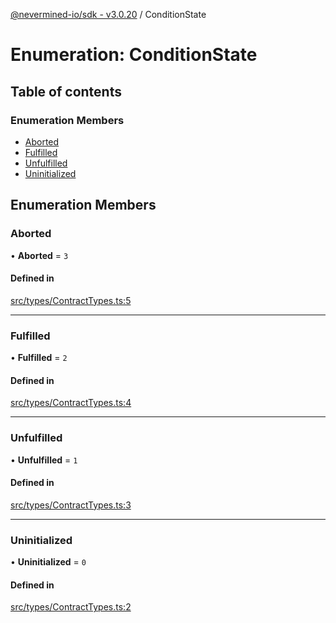 [@nevermined-io/sdk - v3.0.20](../code-reference.md) / ConditionState

# Enumeration: ConditionState

## Table of contents

### Enumeration Members

- [Aborted](ConditionState.md#aborted)
- [Fulfilled](ConditionState.md#fulfilled)
- [Unfulfilled](ConditionState.md#unfulfilled)
- [Uninitialized](ConditionState.md#uninitialized)

## Enumeration Members

### Aborted

• **Aborted** = `3`

#### Defined in

[src/types/ContractTypes.ts:5](https://github.com/nevermined-io/sdk-js/blob/fda834d746a6bb5136bf84409374b98a30682055/src/types/ContractTypes.ts#L5)

---

### Fulfilled

• **Fulfilled** = `2`

#### Defined in

[src/types/ContractTypes.ts:4](https://github.com/nevermined-io/sdk-js/blob/fda834d746a6bb5136bf84409374b98a30682055/src/types/ContractTypes.ts#L4)

---

### Unfulfilled

• **Unfulfilled** = `1`

#### Defined in

[src/types/ContractTypes.ts:3](https://github.com/nevermined-io/sdk-js/blob/fda834d746a6bb5136bf84409374b98a30682055/src/types/ContractTypes.ts#L3)

---

### Uninitialized

• **Uninitialized** = `0`

#### Defined in

[src/types/ContractTypes.ts:2](https://github.com/nevermined-io/sdk-js/blob/fda834d746a6bb5136bf84409374b98a30682055/src/types/ContractTypes.ts#L2)
